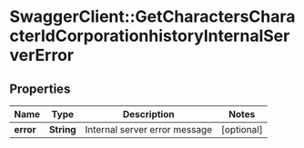 # SwaggerClient::GetCharactersCharacterIdCorporationhistoryInternalServerError

## Properties
Name | Type | Description | Notes
------------ | ------------- | ------------- | -------------
**error** | **String** | Internal server error message | [optional] 


